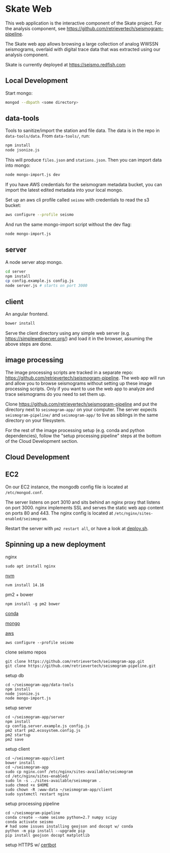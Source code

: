 Skate Web
==============

This web application is the interactive component of the Skate project. For the analysis component, see https://github.com/retrievertech/seismogram-pipeline.

The Skate web app allows browsing a large collection of analog WWSSN seismograms, overlaid with digital trace data that was extracted using our analysis component.

Skate is currently deployed at https://seismo.redfish.com

Local Development
-----------------

Start mongo:
```sh
mongod --dbpath <some directory>
```

data-tools
----------
Tools to sanitize/import the station and file data. The data is in the repo in `data-tools/data`. From `data-tools/`, run:
```sh
npm install
node jsonize.js
```

This will produce `files.json` and `stations.json`. Then you can import data into mongo:
```sh
node mongo-import.js dev
```

If you have AWS credentials for the seismogram metadata bucket, you can import the latest edited metadata into your local mongo.

Set up an aws cli profile called `seismo` with credentials to read the s3 bucket:
```sh
aws configure --profile seismo
```

And run the same mongo-import script without the dev flag:

```sh
node mongo-import.js
```

server
------
A node server atop mongo.
```sh
cd server
npm install
cp config.example.js config.js
node server.js # starts on port 3000
```

client
------
An angular frontend.
```sh
bower install
```
Serve the client directory using any simple web server (e.g. https://simplewebserver.org/) and load it in the browser, assuming the above steps are done.


image processing
----------------

The image processing scripts are tracked in a separate repo: https://github.com/retrievertech/seismogram-pipeline. The web app will run and allow you to browse seismograms without setting up these image processing scripts. Only if you want to use the web app to analyze and trace seismograms do you need to set them up.

Clone https://github.com/retrievertech/seismogram-pipeline and put the directory next to `seismogram-app/` on your computer. The server expects `seismogram-pipeline/` and `seismogram-app/` to live as siblings in the same directory on your filesystem.

For the rest of the image processing setup (e.g. conda and python dependencies), follow the "setup processing pipeline" steps at the bottom of the Cloud Development section.


Cloud Development
-----------------

EC2
---
On our EC2 instance, the mongodb config file is located at `/etc/mongod.conf`.

The server listens on port 3010 and sits behind an nginx proxy that listens on port 3000.
nginx implements SSL and serves the static web app content on ports 80 and 443.
The nginx config is located at `/etc/nginx/sites-enabled/seismogram`.

Restart the server with `pm2 restart all`, or have a look at [deploy.sh](deploy.sh).


Spinning up a new deployment
---

nginx
```
sudo apt install nginx
```

[nvm](https://github.com/nvm-sh/nvm#installing-and-updating)
```
nvm install 14.16
```

pm2 + bower
```
npm install -g pm2 bower
```

[conda](https://docs.conda.io/projects/conda/en/latest/user-guide/install/linux.html)


[mongo](https://www.mongodb.com/docs/manual/tutorial/install-mongodb-on-ubuntu/)


[aws](https://docs.aws.amazon.com/cli/latest/userguide/getting-started-install.html#cliv2-linux-install)
```
aws configure --profile seismo
```


clone seismo repos
```
git clone https://github.com/retrievertech/seismogram-app.git
git clone https://github.com/retrievertech/seismogram-pipeline.git
```

setup db
```
cd ~/seismogram-app/data-tools
npm install
node jsonize.js
node mongo-import.js
```

setup server
```
cd ~/seismogram-app/server
npm install
cp config.server.example.js config.js
pm2 start pm2.ecosystem.config.js
pm2 startup
pm2 save
```

setup client
```
cd ~/seismogram-app/client
bower install
cd ~/seismogram-app
sudo cp nginx.conf /etc/nginx/sites-available/seismogram
cd /etc/nginx/sites-enabled/
sudo ln -s ../sites-available/seismogram .
sudo chmod +x $HOME
sudo chown -R :www-data ~/seismogram-app/client
sudo systemctl restart nginx
```

setup processing pipeline
```
cd ~/seismogram-pipeline
conda create --name seismo python=2.7 numpy scipy
conda activate seismo
# had some issues installing geojson and docopt w/ conda
python -m pip install --upgrade pip
pip install geojson docopt matplotlib
```

setup HTTPS w/ [certbot](https://certbot.eff.org/)

